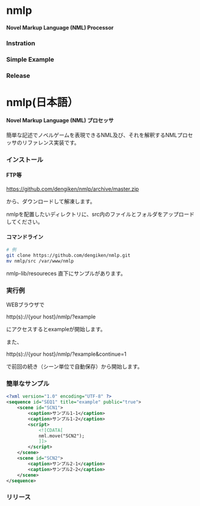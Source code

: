 nmlp
========

#### Novel Markup Language (NML) Processor ####

### Instration ###

### Simple Example ###

### Release ###

nmlp(日本語）
===========

#### Novel Markup Language (NML) プロセッサ

簡単な記述でノベルゲームを表現できるNML及び、それを解釈するNMLプロセッサのリファレンス実装です。

### インストール ###

#### FTP等 ####

https://github.com/dengiken/nmlp/archive/master.zip

から、ダウンロードして解凍します。

nmlpを配置したいディレクトリに、src内のファイルとフォルダをアップロードしてください。

#### コマンドライン ####

```sh
# 例
git clone https://github.com/dengiken/nmlp.git
mv nmlp/src /var/www/nmlp
```
nmlp-lib/resoureces 直下にサンプルがあります。

### 実行例 ###
WEBブラウザで

http(s)://{your host}/nmlp/?example

にアクセスするとexampleが開始します。

また、

http(s)://{your host}/nmlp/?example&continue=1

で前回の続き（シーン単位で自動保存）から開始します。

### 簡単なサンプル ###

```xml
<?xml version="1.0" encoding="UTF-8" ?>
<sequence id="SEQ1" title="example" public="true">
    <scene id="SCN1">
        <caption>サンプル1-1</caption>
        <caption>サンプル1-2</caption>
        <script>
            <![CDATA[
            nml.move("SCN2");
            ]]>
        </script>
    </scene>
    <scene id="SCN2">
        <caption>サンプル2-1</caption>
        <caption>サンプル2-2</caption>
    </scene>
</sequence>
```

### リリース ###

